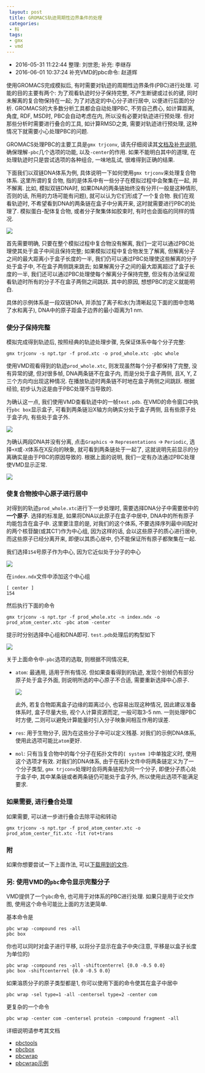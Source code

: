 ```yaml
---
 layout: post
 title: GROMACS轨迹周期性边界条件的处理
 categories:
 - 科
 tags:
 - gmx
 - vmd
---
```


- 2016-05-31 11:22:44 整理: 刘世恩; 补充: 李继存
- 2016-06-01 10:37:24 补充VMD的pbc命令: 赵道辉

使用GROMACS完成模拟后, 有时需要对轨迹的周期性边界条件(PBC)进行处理. 可能的目的主要有两个: 为了观看轨迹时分子保持完整, 不产生断键或过长的键, 同时未解离的复合物保持在一起; 为了对选定的中心分子进行居中, 以便进行后面的分析. GROMACS的大多数分析工具都会自动处理PBC, 不劳自己费心, 如计算距离, 角度, RDF, MSD时, PBC会自动考虑在内, 所以没有必要对轨迹进行预处理. 但对那些分析时需要进行叠合的工具, 如计算RMSD之类, 需要对轨迹进行预处理, 这种情况下就需要小心处理PBC的问题.

GROMACS处理PBC的主要工具是`gmx trjconv`, 请先仔细阅读其[文档及补充说明](http://jerkwin.github.io/GMX/GMXprg/#gmx-trjconv--), 确保理解`-pbc`几个选项的功能, 以及`-center`的作用. 如果不能明白其中的道理, 在处理轨迹时只是尝试选项的各种组合, 一味地乱试, 很难得到正确的结果.

下面我们以双链DNA体系为例, 具体说明一下如何使用`gmx trjconv`来处理复合物体系. 这里所谓的复合物, 指的是体系中有一些分子在模拟过程中会聚集在一起, 并不解离. 比如, 模拟双链DNA时, 如果DNA的两条链始终没有分开(一般是这种情形, 否则的话, 所用的力场可能有问题), 就可以认为它们形成了一个复合物. 我们在观看轨迹时, 不希望看到DNA的两条链在盒子中分离开来, 这时就需要进行PBC的处理了. 模拟蛋白-配体复合物, 或者分子聚集体如胶束时, 有时也会面临的同样的情况.

![](/pic/gmxPBC_all.png)

首先需要明确, 只要在整个模拟过程中复合物没有解离, 我们一定可以通过PBC处理使其处于盒子中间且保持完整; 如果模拟过程中复合物发生了解离, 但解离分子之间的最大距离小于盒子长度的一半, 我们仍可以通过PBC处理使这些解离的分子处于盒子中, 不在盒子两侧跳来跳去; 如果解离分子之间的最大距离超过了盒子长度的一半, 我们还可以通过PBC处理使每个解离分子保持完整, 但没有办法保证观看轨迹时所有的分子不在盒子两侧之间跳跃. 其中的原因, 想想PBC的定义就能明白.

具体的示例体系是一段双链DNA, 并添加了离子和水(为清晰起见下面的图中忽略了水和离子), DNA中的原子距盒子边界的最小距离为1 nm.

### 使分子保持完整

模拟完成得到轨迹后, 按照经典的轨迹处理步骤, 先保证体系中每个分子完整:

	gmx trjconv -s npt.tpr -f prod.xtc -o prod_whole.xtc -pbc whole

使用VMD观看得到的轨迹`prod_whole.xtc`, 则发现虽然每个分子都保持了完整, 没有异常的键, 但对很多帧, DNA两条链不在盒子内, 而是分处于盒子两侧, 且X, Y, Z三个方向均出现这种情况. 在播放轨迹时两条链不时地在盒子两侧之间跳跃. 根据经验, 初步认为这是由于PBC处理不当导致的.

为确认这一点, 我们使用VMD查看轨迹中的一帧`test.pdb`. 在VMD的命令窗口中执行`pbc box`显示盒子, 可看到两条链沿X轴方向确实分处于盒子两侧, 且有些原子处于盒子内, 有些处于盒子外.

![](/pic/gmxPBC_mol.png)

为确认两段DNA并没有分离, 点击`Graphics` -> `Representations` -> `Periodic`, 选择`+X`或`-X`体系在X反向的映象, 就可看到两条链处于一起了, 这就说明先前显示的分离确实是由于PBC的原因导致的. 根据上面的说明, 我们一定有办法通过PBC处理使VMD显示正常.

![](/pic/gmxPBC_pbc.png)

### 使复合物按中心原子进行居中

对得到的轨迹`prod_whole.xtc`进行下一步处理时, 需要选择DNA分子中需要居中的 __一个原子__. 选择的标准是, 如果将DNA以此原子在盒子中居中, DNA中的所有原子均能包含在盒子中. 这里要注意的是, 对我们的这个体系, 不要选择序列最中间配对的两个核苷酸(或其C1')作为中心组, 因为这样的话, 会以这些原子的质心进行居中, 而这些原子已经分离开来, 即便以其质心居中, 仍不能保证所有原子都聚集在一起.

我们选择`154`号原子作为中心, 因为它近似处于分子的中心

![](/pic/gmxPBC_cnt.png)

在`index.ndx`文件中添加这个中心组

	[ center ]
	154

然后执行下面的命令

	gmx trjconv -s npt.tpr -f prod_whole.xtc -n index.ndx -o prod_atom_center.xtc -pbc atom -center

提示时分别选择中心组和DNA即可. `test.pdb`处理后的构型如下

![](/pic/gmxPBC_atmcnt.png)

关于上面命令中`-pbc`选项的选取, 则根据不同情况来,

- `atom`: 最通用, 适用于所有情况. 但如果查看得到的轨迹, 发现个别帧仍有部分原子处于盒子外面, 则说明所选的中心原子不合适, 需要重新选择中心原子.

	![](/pic/gmxPBC_badcnt.png)

	此外, 若复合物距离盒子边缘的距离过小, 也容易出现这种情况, 因此建议准备体系时, 盒子尽量大些, 视个人计算资源而定, 一般可取3-5 nm. 一则处理PBC时方便, 二则可以避免计算能量时引入分子映象间相互作用的误差.

- `res`: 用于生物分子, 因为在这些分子中可以定义残基. 对我们的示例DNA体系, 使用此选项可能比`atom`更好.
- `mol`: 只有当复合物中的每个分子在拓扑文件的`[ system ]`中单独定义时, 使用这个选项才有效. 对我们的DNA体系, 由于在拓扑文件中将两条链定义为了一个分子类型, `gmx trjconv`处理时会将两条链视为同一个分子, 即便分子质心处于盒子中, 其中某条链或者两条链仍可能处于盒子外, 所以使用此选项不能满足要求.

### 如果需要, 进行叠合处理

如果需要, 可以进一步进行叠合去除平动和转动

	gmx trjconv -s npt.tpr -f prod_atom_center.xtc -o prod_atom_center_fit.xtc -fit rot+trans

### 附

如果你想要尝试一下上面作法, 可以[下载用到的文件](/Prog/gmxPBC.zip).

### 另: 使用VMD的<code>pbc</code>命令显示完整分子

VMD提供了一个`pbc`命令, 也可用于对体系的PBC进行处理. 如果只是用于论文作图, 使用这个命令可能比上面的方法更简单.

基本命令是

	pbc wrap -compound res -all
	pbc box

你也可以同时对盒子进行平移, 以将分子显示在盒子中央(注意, 平移是以盒子长度为单位的)

	pbc wrap -compound res -all -shiftcenterrel {0.0 -0.5 0.0}
	pbc box -shiftcenterrel {0.0 -0.5 0.0}

如果溶质分子的原子类型都是1, 你可以使用下面的命令使其在盒子中居中

	pbc wrap -sel type=1 -all -centersel type=2 -center com

更复杂的一个命令

	pbc wrap -center com -centersel protein -compound fragment -all

详细说明请参考其文档

- [pbctools](http://www.ks.uiuc.edu/Research/vmd/plugins/pbctools/)
- [pbcbox](http://www.ks.uiuc.edu/Research/vmd/script_library/scripts/pbcbox/)
- [pbcwrap](http://www.ks.uiuc.edu/Research/vmd/script_library/scripts/pbcwrap/)
- [pbcwrap示例](https://lists.gnu.org/archive/html/espressomd-users/2010-06/msg00018.html)
